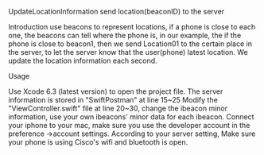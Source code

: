 UpdateLocationInformation
send location(beaconID) to the server

Introduction
use beacons to represent locations, if a phone is close to each one, the beacons can tell where the phone is, in our example, the if the phone is close to beacon1, then we send Location01 to the certain place in the server, to let the server know that the user(phone) latest location. We update the location information each second.

Usage

Use Xcode 6.3 (latest version) to open the project file.
The server information is stored in "SwiftPostman" at line 15~25
Modify the "ViewController.swift" file at line 20~30, change the ibeacon minor information, use your own ibeacons' minor data for each ibeacon.
Connect your iphone to your mac, make sure you use the developer account in the preference ->account settings.
According to your server setting, Make sure your phone is using Cisco's wifi and bluetooth is open.
